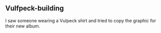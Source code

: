 ## Vulfpeck-building
I saw someone wearing a Vulpeck shirt and tried to copy the graphic for their new album.


